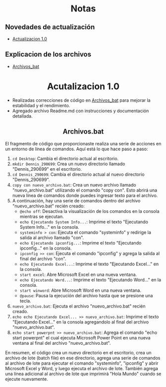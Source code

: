 <div align="center">
  <h1 style="text-align: center;">Notas</h1>

</div>

## Novedades de actualización
<ul>
    <li><a href="Actualizacion_1">Actualizacion 1.0</a></li>
</ul>

## Explicacion de los archivos
<ul>
    <li><a href="Archivos_bat">Archivos_bat</a></li>
</ul>


<div align="center">
  <h1 id="Actualizacion_1">Acutalizacion 1.0</h1>
</div>

<ul>
  <li>Realizadas correcciones de código en <a href="./Archivos_bat .txt">Archivos_bat</a> para mejorar la estabilidad y el rendimiento.</li>
  <li>Agregado archivo Readme.md con instrucciones y documentación detallada.</li>
</ul>

<div align="center">
  <h2 id="Archivos_bat">Archivos.bat</h2>
</div>

<p>
El fragmento de código que proporcionaste realiza una serie de acciones en un entorno de línea de comandos. Aquí está lo que hace paso a paso:

1. `cd Desktop`: Cambia el directorio actual al escritorio.
2. `mkdir Dennis_290699`: Crea un nuevo directorio llamado "Dennis_290699" en el escritorio.
3. `cd Dennis_290699`: Cambia el directorio actual al nuevo directorio "Dennis_290699".
4. `copy con nuevo_archivo.bat`: Crea un nuevo archivo llamado "nuevo_archivo.bat" utilizando el comando "copy con". Esto abrirá una nueva línea de comandos donde puedes ingresar texto para el archivo.
5. A continuación, hay una serie de comandos dentro del archivo "nuevo_archivo.bat" recién creado:
   - `@echo off`: Desactiva la visualización de los comandos en la consola mientras se ejecutan.
   - `echo Ejecutando System Info...`: Imprime el texto "Ejecutando System Info..." en la consola.
   - `systeminfo > con`: Ejecuta el comando "systeminfo" y redirige la salida al archivo llamado "con".
   - `echo Ejecutando ipconfig...`: Imprime el texto "Ejecutando ipconfig..." en la consola.
   - `ipconfig >> con`: Ejecuta el comando "ipconfig" y agrega la salida al final del archivo "con".
   - `echo Ejecutando Excel...`: Imprime el texto "Ejecutando Excel..." en la consola.
   - `start excel`: Abre Microsoft Excel en una nueva ventana.
   - `echo Ejecutando Word...`: Imprime el texto "Ejecutando Word..." en la consola.
   - `start winword`: Abre Microsoft Word en una nueva ventana.
   - `@pause`: Pausa la ejecución del archivo hasta que se presione una tecla.
6. `nuevo_archivo.bat`: Ejecuta el archivo "nuevo_archivo.bat" recién creado.
7. `echo echo Ejecutando Excel... >> nuevo_archivo.bat`: Imprime el texto "Ejecutando Excel..." en la consola agregandolo al final del archivo "nuevo_archivo.bat".
8. `echo start powerpnt >> nuevo_archivo.bat`: Agrega el comando "echo start powerpnt" el cual ejecuta Microsoft Power Point en una nueva ventana al final del archivo "nuevo_archivo.bat".

En resumen, el código crea un nuevo directorio en el escritorio, crea un archivo de lote (batch file) en ese directorio, agrega una serie de comandos al archivo de lote para ejecutar el comando "systeminfo", "ipconfig" y abrir Microsoft Excel y Word, y luego ejecuta el archivo de lote. También agrega una línea adicional al archivo de lote que imprimirá "Hola Mundo" cuando se ejecute nuevamente.
</p>
